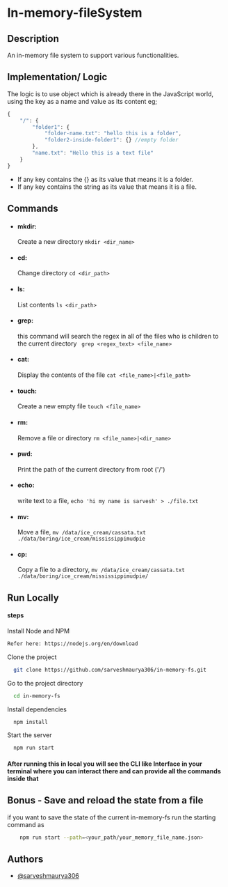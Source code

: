 # In-memory-fileSystem

## Description
An in-memory file system to support various functionalities.

## Implementation/ Logic
The logic is to use object which is already there in the JavaScript world, using the key as a name and value as its content
eg; 

```javascript
{
    "/": {
        "folder1": {
            "folder-name.txt": "hello this is a folder",
            "folder2-inside-folder1": {} //empty folder
        },
        "name.txt": "Hello this is a text file"
    }
}
```
- If any key contains the {} as its value that means it is a folder.
- If any key contains the string as its value that means it is a file.


## Commands

- #### mkdir: 
    Create a new directory
    ``` mkdir <dir_name> ```
- #### cd: 
    Change directory
    ``` cd <dir_path> ```
- #### ls: 
    List contents
    ``` ls <dir_path> ```
- #### grep:
    this command will search the regex in all of the files who is children to the current directory
   ``` grep <regex_text> <file_name>```
- #### cat: 
    Display the contents of the file
      ``` cat <file_name>|<file_path> ```
- #### touch: 
    Create a new empty file
      ``` touch <file_name> ```
- #### rm: 
    Remove a file or directory
      ``` rm <file_name>|<dir_name> ```
- #### pwd:
    Print the path of the current directory from root ('/')
- #### echo: 
    write text to a file,
      ```echo 'hi my name is sarvesh' > ./file.txt``` 
- #### mv:
    Move a file,
  ``` mv /data/ice_cream/cassata.txt ./data/boring/ice_cream/mississippimudpie ```
- #### cp: 
    Copy a file to a directory,
  ```mv /data/ice_cream/cassata.txt ./data/boring/ice_cream/mississippimudpie/```

## Run Locally
#### steps
Install Node and NPM
```bash
Refer here: https://nodejs.org/en/download
```

Clone the project

```bash
  git clone https://github.com/sarveshmaurya306/in-memory-fs.git
```

Go to the project directory

```bash
  cd in-memory-fs
```

Install dependencies

```bash
  npm install
```

Start the server

```bash
  npm run start
```

#### After running this in local you will see the CLI like Interface in your terminal where you can interact there and can provide all the commands inside that

## Bonus - Save and reload the state from a file
if you want to save the state of the current in-memory-fs run the starting command as
```bash
    npm run start --path=<your_path/your_memory_file_name.json>
```

## Authors

- [@sarveshmaurya306](https://www.github.com/sarveshmaurya306)
